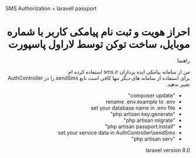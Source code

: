 SMS Authorization + laravell passport
<div dir="rtl">

# احراز هویت و ثبت نام پیامکی کاربر با شماره موبایل، ساخت توکن توسط لاراول پاسپورت
<p> راهنما</p>


من از سامانه پیامکی ایده پردازان sms.ir استفاده کرده ام\
برای استفاده از سامانه های دیگر تنها کافی است تابع sendSms را در AuthController تغییر بدهید.

- "composer update"
- rename .env.example to .env
- set your database name in .env file
- "php artisan key:generate" 
- "php artisan migrate" 
- "php artisan passport:install"
- set your service data in AuthController\sendSms
- "php artisan serv"


laravel version 8.0
</div>

